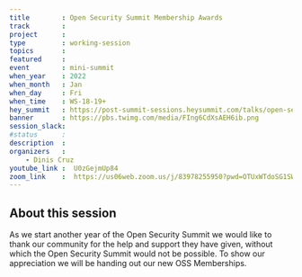 ```yaml
---
title        : Open Security Summit Membership Awards
track        : 
project      : 
type         : working-session
topics       :
featured     :
event        : mini-summit
when_year    : 2022
when_month   : Jan
when_day     : Fri
when_time    : WS-18-19+
hey_summit   : https://post-summit-sessions.heysummit.com/talks/open-security-membership-awards/
banner       : https://pbs.twimg.com/media/FIng6CdXsAEH6ib.png
session_slack:
#status      : 
description  :
organizers   :
    - Dinis Cruz        
youtube_link :  U0zGejmUp84
zoom_link    :  https://us06web.zoom.us/j/83978255950?pwd=OTUxWTdoSG1SWWU0dWRTMEF2VmlIZz09
---
```


## About this session
As we start another year of the Open Security Summit we would like to thank our community for the help and support they have given, 
without which the Open Security Summit would not be possible. 
To show our appreciation we will be handing out our new OSS Memberships.
